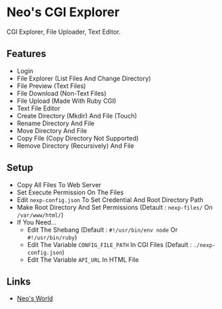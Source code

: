 # Neo's CGI Explorer

CGI Explorer, File Uploader, Text Editor.


## Features

- Login
- File Explorer (List Files And Change Directory)
- File Preview (Text Files)
- File Download (Non-Text Files)
- File Upload (Made With Ruby CGI)
- Text File Editor
- Create Directory (Mkdir) And File (Touch)
- Rename Directory And File
- Move Directory And File
- Copy File (Copy Directory Not Supported)
- Remove Directory (Recursively) And File


## Setup

- Copy All Files To Web Server
- Set Execute Permission On The Files
- Edit `nexp-config.json` To Set Credential And Root Directory Path
- Make Root Directory And Set Permissions (Detault : `nexp-files/` On `/var/www/html/`)
- If You Need...
    - Edit The Shebang (Default : `#!/usr/bin/env node` Or `#!/usr/bin/ruby`)
    - Edit The Variable `CONFIG_FILE_PATH` In CGI Files (Default : `./nexp-config.json`)
    - Edit The Variable `API_URL` In HTML File


## Links

- [Neo's World](https://neos21.net/)

